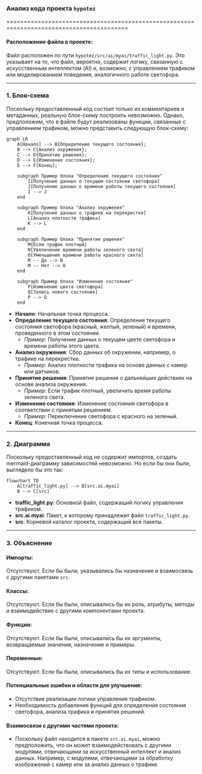 ### **Анализ кода проекта `hypotez`**

=========================================================================================

#### **Расположение файла в проекте**:
Файл расположен по пути `hypotez/src/ai/myai/traffic_light.py`. Это указывает на то, что файл, вероятно, содержит логику, связанную с искусственным интеллектом (AI) и, возможно, с управлением трафиком или моделированием поведения, аналогичного работе светофора.

---

### **1. Блок-схема**

Поскольку предоставленный код состоит только из комментариев и метаданных, реальную блок-схему построить невозможно. Однако, предположим, что в файле будут реализованы функции, связанные с управлением трафиком, можно представить следующую блок-схему:

```mermaid
graph LR
    A[Начало] --> B{Определение текущего состояния};
    B --> C{Анализ окружения};
    C --> D{Принятие решения};
    D --> E{Изменение состояния};
    E --> F[Конец];
    
    subgraph Пример блока "Определение текущего состояния"
        I[Получение данных о текущем состоянии светофора]
        J[Получение данных о времени работы текущего состояния]
        I --> J
    end
    
    subgraph Пример блока "Анализ окружения"
        K[Получение данных о трафике на перекрестке]
        L[Анализ плотности трафика]
        K --> L
    end
    
    subgraph Пример блока "Принятие решения"
        M{Если трафик плотный}
        N[Увеличение времени работы зеленого света]
        O[Уменьшение времени работы красного света]
        M -- Да --> N
        M -- Нет --> O
    end
    
    subgraph Пример блока "Изменение состояния"
        P[Изменение цвета светофора]
        Q[Запись нового состояния]
        P --> Q
    end
```

- **Начало**: Начальная точка процесса.
- **Определение текущего состояния**: Определение текущего состояния светофора (красный, желтый, зеленый) и времени, проведенного в этом состоянии.
    - *Пример*: Получение данных о текущем цвете светофора и времени работы этого цвета.
- **Анализ окружения**: Сбор данных об окружении, например, о трафике на перекрестке.
    - *Пример*: Анализ плотности трафика на основе данных с камер или датчиков.
- **Принятие решения**: Принятие решения о дальнейших действиях на основе анализа окружения.
    - *Пример*: Если трафик плотный, увеличить время работы зеленого света.
- **Изменение состояния**: Изменение состояния светофора в соответствии с принятым решением.
    - *Пример*: Переключение светофора с красного на зеленый.
- **Конец**: Конечная точка процесса.

---

### **2. Диаграмма**

Поскольку предоставленный код не содержит импортов, создать mermaid-диаграмму зависимостей невозможно. Но если бы они были, выглядело бы это так:

```mermaid
flowchart TD
    A[traffic_light.py] --> B[src.ai.myai]
    B --> C[src]
```

- **traffic_light.py**: Основной файл, содержащий логику управления трафиком.
- **src.ai.myai**: Пакет, к которому принадлежит файл `traffic_light.py`.
- **src**: Корневой каталог проекта, содержащий все пакеты.

---

### **3. Объяснение**

#### **Импорты**:
Отсутствуют. Если бы были, указывались бы назначение и взаимосвязь с другими пакетами `src`.

#### **Классы**:
Отсутствуют. Если бы были, описывались бы их роль, атрибуты, методы и взаимодействие с другими компонентами проекта.

#### **Функции**:
Отсутствуют. Если бы были, описывались бы их аргументы, возвращаемые значения, назначение и примеры.

#### **Переменные**:
Отсутствуют. Если бы были, описывались бы их типы и использование.

#### **Потенциальные ошибки и области для улучшения**:
- Отсутствие реализации логики управления трафиком.
- Необходимость добавления функций для определения состояния светофора, анализа трафика и принятия решений.

#### **Взаимосвязи с другими частями проекта**:
- Поскольку файл находится в пакете `src.ai.myai`, можно предположить, что он может взаимодействовать с другими модулями, отвечающими за искусственный интеллект и анализ данных. Например, с модулями, отвечающими за обработку изображений с камер или за анализ данных о трафике.